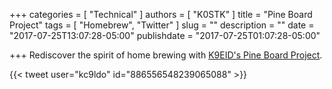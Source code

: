 +++
categories = [ "Technical" ]
authors = [ "K0STK" ]
title = "Pine Board Project"
tags = [ "Homebrew", "Twitter" ]
slug = ""
description = ""
date = "2017-07-25T13:07:28-05:00"
publishdate = "2017-07-25T01:07:28-05:00"

+++
Rediscover the spirit of home brewing with
[K9EID's Pine Board Project](https://heilsound.com/amateur-radio-post/the-pine-board-project/).

{{< tweet user="kc9ldo" id="886556548239065088" >}}
<!--more-->

